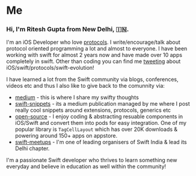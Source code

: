 # Me

### Hi, I'm Ritesh Gupta from New Delhi, 🇮🇳.

I'm an iOS Developer who love [protocols](https://speakerdeck.com/riteshhh/thinking-in-swift). I write/encourage/talk about protocol oriented programming a lot and almost to everyone. I have been working with swift for almost 2 years now and have made over 10 apps completely in swift. Other than coding you can find me [tweeting](https://twitter.com/_riteshhh) about iOS/swift/protocols/swift-evolution! 

I have learned a lot from the Swift community via blogs, conferences, videos etc  and thus I also like to give back to the comunnity via:

- [medium](https://medium.com/@_riteshhh) - this is where I share my swifty thoughts
- [swift-snippets](https://medium.com/swift-snippets) - its a medium publication managed by me where I post really cool snippets around extensions, protocols, generics etc
- [open-source](https://github.com/riteshhgupta?tab=repositories) - I enjoy coding & abstracting resuable components in iOS/Swift and convert them into pods for easy integration. One of my popular library is `TagCellLayout` which has over 20K downloads & powering around 150+ apps on appstore.
- [swift-meetups](https://swiftindia.github.io/swiftindia/) - I'm one of leading organisers of Swift India & lead its Delhi chapter.

I'm a passionate Swift developer who thrives to learn something new everyday and believe in education as well within the community!

